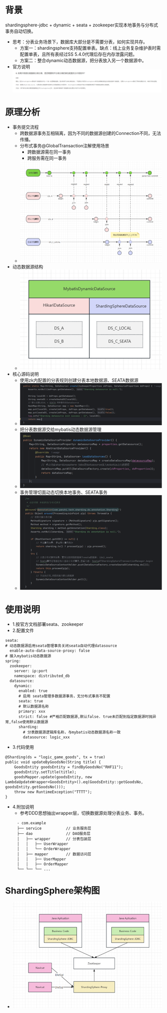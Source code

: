 # 背景
shardingsphere-jdbc + dynamic + seata + zookeeper实现本地事务与分布式事务自动切换。
- 思考：分表业务场景下，数据库大部分是不需要分表，如何实现共存。
  - 方案一：shardingsphere支持配置单表。缺点：线上业务复杂维护表时需配置单表，且所有表经过SS 5.4.0代理后存在内存泄露问题。
  - 方案二：整合dynamic动态数据源，把分表放入另一个数据源中。
- 官方说明
![img.png](img/2.png)
# 原理分析
- 事务提交流程
  - 跨数据源事务互相隔离，因为不同的数据源创建的Connection不同，无法传播。
  - 分布式事务@GlobalTransaction注解使用场景
    - 跨数据源需在同一事务
    - 跨服务需在同一事务
  - ![1.png](img/4.png)
- 动态数据源结构
  - ![1.png](img/3.png)
- 核心源码说明
  - 使用zk内配置的分表规则创建分表本地数据源、SEATA数据源
  - ![1.png](img/5.png)
  - 把分表数据源交给mybatis动态数据源管理
  - ![1.png](img/6.png)
  - 事务管理切面动态切换本地事务、SEATA事务
  - ![1.png](img/7.png)
# 使用说明
- 1.按官方文档部署seata、zookeeper
- 2.配置文件
~~~
seata:
# 动态数据源启用seata管理事务关闭seata自动代理datasource
  enable-auto-data-source-proxy: false
# 接入mybatis动态数据源
spring:
  zookeeper:
    server: ip:port
    namespace: distributed_db
  datasource:
    dynamic:
      enabled: true
      # 启用 seata管理多数据源事务，无分布式事务不配置
      seata: true
      # 默认数据源名称
      primary: xxx
      strict: false #严格匹配数据源,默认false. true未匹配到指定数据源时抛异常,false使用默认数据源
      sharding:
        # 分表数据源逻辑库名称，与mybatis动态数据源名称一致
        datasource: logic_xxx
~~~
- 3.代码使用
~~~
@Sharding(ds = "logic_game_goods", tx = true)
public void updateByGoodsNo(String title) {
    GoodsEntity goodsEntity = findByGoodsNo("RHF11");
    goodsEntity.setTitle(title);
    goodsMapper.update(goodsEntity, new LambdaUpdateWrapper<GoodsEntity>().eq(GoodsEntity::getGoodsNo, goodsEntity.getGoodsNo()));
    throw new RuntimeException("TTTT");
}
~~~
- 4.附加说明
  - 参考DDD思想抽出wrapper层，切换数据源处理分表业务、事务。
  ~~~
    - com.example
    ├── service           // 业务服务层
    ├── dao               // DAO服务层
    │   ├── wrapper       // 分表包装层
    │   │   ├── UserWrapper
    │   │   └── OrderWrapper
    │   ├── mapper        // 数据访问层
    │   │   ├── UserMapper
    │   │   ├── OrderMapper
    └── └── └── ...
  ~~~
# ShardingSphere架构图
  - ![1.png](img/1.png)